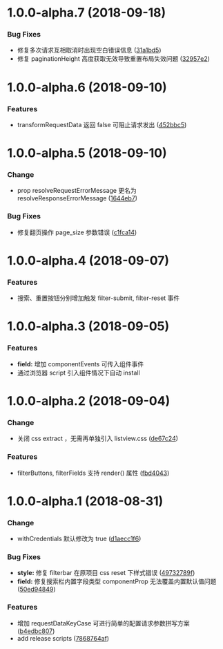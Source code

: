 # 1.0.0-alpha.7 (2018-09-18)

### Bug Fixes

- 修复多次请求互相取消时出现空白错误信息 ([31a1bd5](http://192.168.1.122:3000/pps-fe/vue-listview/commit/31a1bd5))
- 修复 paginationHeight 高度获取无效导致重置布局失效问题 ([32957e2](http://192.168.1.122:3000/pps-fe/vue-listview/commit/32957e2))

# 1.0.0-alpha.6 (2018-09-10)

### Features

- transformRequestData 返回 false 可阻止请求发出 ([452bbc5](http://192.168.1.122:3000/pps-fe/vue-listview/commit/452bbc5))

# 1.0.0-alpha.5 (2018-09-10)

### Change

- prop resolveRequestErrorMessage 更名为 resolveResponseErrorMessage ([1644eb7](http://192.168.1.122:3000/pps-fe/vue-listview/commit/1644eb7))

### Bug Fixes

- 修复翻页操作 page_size 参数错误 ([c1fca14](http://192.168.1.122:3000/pps-fe/vue-listview/commit/c1fca14))

# 1.0.0-alpha.4 (2018-09-07)

### Features

- 搜索、重置按钮分别增加触发 filter-submit, filter-reset 事件

# 1.0.0-alpha.3 (2018-09-05)

### Features

- **field:** 增加 componentEvents 可传入组件事件
- 通过浏览器 script 引入组件情况下自动 install

# 1.0.0-alpha.2 (2018-09-04)

### Change

- 关闭 css extract ，无需再单独引入 listview.css ([de67c24](http://192.168.1.122:3000/pps-fe/vue-listview/commit/de67c24))

### Features

- filterButtons, filterFields 支持 render() 属性 ([fbd4043](http://192.168.1.122:3000/pps-fe/vue-listview/commit/fbd4043))

# 1.0.0-alpha.1 (2018-08-31)

### Change

- withCredentials 默认修改为 true ([d1aecc1f6](http://192.168.1.122:3000/pps-fe/vue-listview/commit/d1aecc1f6))

### Bug Fixes

- **style:** 修复 filterbar 在原项目 css reset 下样式错误 ([49732789f](http://192.168.1.122:3000/pps-fe/vue-listview/commit/49732789f))
- **field:** 修复搜索栏内置字段类型 componentProp 无法覆盖内置默认值问题 ([50ed94849](http://192.168.1.122:3000/pps-fe/vue-listview/commit/50ed94849))

### Features

- 增加 requestDataKeyCase 可进行简单的配置请求参数拼写方案 ([b4edbc807](http://192.168.1.122:3000/pps-fe/vue-listview/commit/b4edbc807))
- add release scripts ([7868764af](http://192.168.1.122:3000/pps-fe/vue-listview/commit/7868764af))
